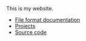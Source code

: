 This is my website.
- [File format documentation](doc/index.md)
- [Projects](projects.md)
- [Source code](https://github.com/Swiftshine/swiftshine.github.io)